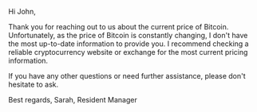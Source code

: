 Hi John, 

Thank you for reaching out to us about the current price of Bitcoin. Unfortunately, as the price of Bitcoin is constantly changing, I don't have the most up-to-date information to provide you. I recommend checking a reliable cryptocurrency website or exchange for the most current pricing information.

If you have any other questions or need further assistance, please don't hesitate to ask.

Best regards,
Sarah, Resident Manager